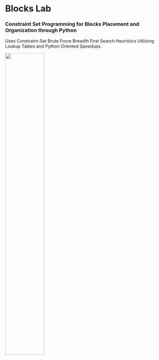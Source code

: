 # Blocks Lab
### Constraint Set Programming for Blocks Placement and Organization through Python

Uses Constraint-Set Brute Force Breadth First Search Heuristics Utilizing Lookup Tables and Python Oriented Speedups. 

<img src="https://images.app.goo.gl/65EY4H6TpumRBNXf8" style="width: 50%;" />
